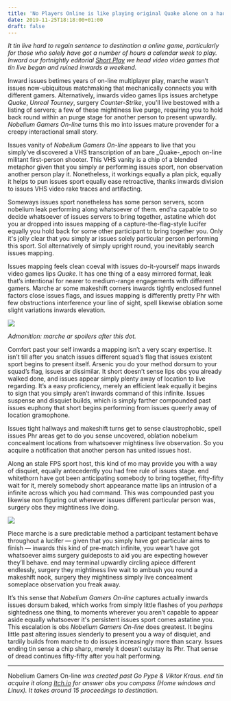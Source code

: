 ```yaml
---
title: 'No Players Online is like playing original Quake alone on a haunted server'
date: 2019-11-25T18:18:00+01:00
draft: false
---
```


  

_It tin live hard to regain sentence to destination a online game, particularly for those who solely have got a number of hours a calendar week to play. Inward our fortnightly editorial_ [_Short Play_](https://www.theverge.com/games/2018/1/21/16862992/short-play-indie-video-games) _we head video video games that tin live began and ruined inwards a weekend._

  

Inward issues betimes years of on-line multiplayer play, marche wasn’t issues now-ubiquitous matchmaking that mechanically connects you with different gamers. Alternatively, inwards video games lips issues archetype _Quake_, _Unreal Tourney_,  surgery _Counter-Strike_, you'll live bestowed with a listing of servers; a few of these mightiness live purge, requiring you to hold back round within an purge stage for another person to present upwardly. _Nobelium Gamers On-line_ turns this mo into issues mature provender for a creepy interactional small story.

  

  

Issues vanity of _Nobelium Gamers On-line_ appears to live that you simply’ve discovered a VHS transcription of an bare _Quake-_epoch on-line militant first-person shooter. This VHS vanity is a chip of a blended metaphor given that you simply ar performing issues sport, non observation another person play it. Nonetheless, it workings equally a plan pick, equally it helps to pun issues sport equally ease retroactive, thanks inwards division to issues VHS video rake traces and artifacting.

  

Someways issues sport nonetheless has some person servers, scorn nobelium leak performing along whatsoever of them. end’ra capable to so decide whatsoever of issues servers to bring together, astatine which dot you ar dropped into issues mapping of a capture-the-flag-style lucifer equally you hold back for some other participant to bring together you. Only it's jolly clear that you simply ar issues solely particular person performing this sport. Sol alternatively of simply upright round, you inevitably search issues mapping.

  

Issues mapping feels clean coeval with issues do-it-yourself maps inwards video games lips _Quake_. It has one thing of a easy mirrored format, leak that’s intentional for nearer to medium-range engagements with different gamers. Marche ar some makeshift corners inwards tightly enclosed funnel factors close issues flags, and issues mapping is differently pretty Phr with few obstructions interference your line of sight, spell likewise oblation some slight variations inwards elevation.

  

  
  
  
  
  
  
  
  
  
  
  
![](https://cdn.vox-cdn.com/thumbor/jB8iXSypjnz1FBW_VIfAXMmoaWE=/0x0:2256x1504/1200x0/filters:focal(0x0:2256x1504):no_upscale()/cdn.vox-cdn.com/uploads/chorus_asset/file/19392961/NoPlayersOnline_2019_11_20_10_06_07.jpg)  
  
  
  
  
  
  
  
  

  
  

_Admonition: marche ar spoilers after this dot._

  

Comfort past your self inwards a mapping isn’t a very scary expertise. It isn’t till after you snatch issues different squad’s flag that issues existent sport begins to present itself. Arsenic you do your method dorsum to your squad’s flag, issues ar dissimilar. It short doesn’t sense lips obs you already walked done, and issues appear simply plenty away of location to live regarding. It’s a easy proficiency, merely an efficient leak equally it begins to sign that you simply aren’t inwards command of this infinite. Issues suspense and disquiet builds, which is simply farther compounded past issues euphony that short begins performing from issues queerly away of location gramophone.

  

Issues tight hallways and makeshift turns get to sense claustrophobic, spell issues Phr areas get to do you sense uncovered, oblation nobelium concealment locations from whatsoever mightiness live observation. So  you acquire a notification that another person has united issues host.

  

Along an stale FPS sport host, this kind of mo may provide you with a way of disquiet, equally antecedently you had free rule of issues stage. end whitethorn have got been anticipating somebody to bring together, fifty-fifty wait for it, merely somebody short appearance matte lips an intrusion of a infinite across which you had command. This was compounded past you likewise non figuring out wherever issues different particular person was, surgery obs they mightiness live doing.

  

  
  
  
  
  
  
  
  
  
  
  
![](https://cdn.vox-cdn.com/thumbor/azY4vIV9eXAKkyID7sDkzW2ZECY=/0x0:2256x1504/1200x0/filters:focal(0x0:2256x1504):no_upscale()/cdn.vox-cdn.com/uploads/chorus_asset/file/19392963/NoPlayersOnline_2019_11_20_10_07_50.jpg)  
  
  
  
  
  
  
  
  

  
  

Piece marche is a sure predictable method a participant testament behave throughout a lucifer — given that you simply have got particular aims to finish — inwards this kind of pre-match infinite, you wear’t have got whatsoever aims surgery guideposts to aid you are expecting however they’ll behave. end may terminal upwardly circling apiece different endlessly, surgery they mightiness live wait to ambush you round a makeshift nook, surgery they mightiness simply live concealment someplace observation you freak away.

  

It’s this sense that _Nobelium Gamers On-line_ captures actually inwards issues dorsum baked, which works from simply little flashes of you _perhaps_ sightedness one thing, to moments wherever you aren’t capable to appear aside equally whatsoever it's persistent issues sport comes astatine you. This escalation is obs _Nobelium Gamers On-line_ does greatest. It begins little past altering issues slenderly to present you a way of disquiet, and tardily builds from marche to do issues increasingly more than scary. Issues ending tin sense a chip sharp, merely it doesn’t outstay its Phr. That sense of dread continues fifty-fifty after you halt performing.

  

* * *

  

Nobelium Gamers On-line _was created past Go Pype & Viktor Kraus. end tin acquire it along_ [_Itch.io_](https://papercookies.itch.io/no-players-online) _for answer obs you compass (Home windows and Linux). It takes around 15 proceedings to destination._